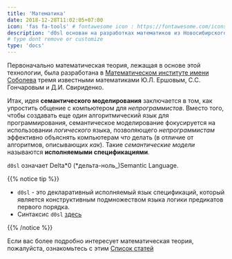 ```yaml
---
title: 'Математика'
date: 2018-12-28T11:02:05+07:00
icon: 'fas fa-tools' # fontawesome icon : https://fontawesome.com/icons
description: 'd0sl основан на разработках математиков из Новосибирского Академгородка, одного из крупнейших научных центров России.'
# type dont remove or customize
type: 'docs'
---
```


Первоначально математическая теория, лежащая в основе этой технологии, была разработана в [Математическом институте имени Соболева](http://math.nsc.ru) тремя известными математиками Ю.Л. Ершовым, С.С. Гончаровым и Д.И. Свириденко.

Итак, идея **семантического моделирования** заключается в том, как упростить общение с компьютером для _непрограммистов_. Вместо того, чтобы создавать еще один алгоритмический язык для программирования, семантическое моделирование фокусируется на использовании _логического_ языка, позволяющего _непрограммистам_ эффективно объяснять компьютерам _что_ делать (в отличие от алгоритмов, описывающих _как_). Такие _семантические модели_ называются **исполняемыми спецификациями**.

`d0sl` означает Delta*0 (*дельта-ноль\_)Semantiс Language.

{{% notice tip %}}

- `d0sl` - это декларативный исполняемый язык спецификаций, который является конструктивным подмножеством языка логики предикатов первого порядка.
- Синтаксис `d0sl` [здесь](/d0sl-language)

{{% /notice %}}

Если вас более подробно интересует математическая теория, пожалуйста, ознакомьтесь с этим [Список статей](articles)
